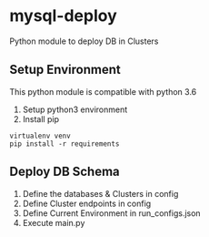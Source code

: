 # mysql-deploy
Python module to deploy DB in Clusters

## Setup Environment
This python module is compatible with python 3.6
1. Setup python3 environment
2. Install pip
```
virtualenv venv
pip install -r requirements
```

## Deploy DB Schema
1. Define the databases & Clusters in config
2. Define Cluster endpoints in config
3. Define Current Environment in run_configs.json
4. Execute main.py